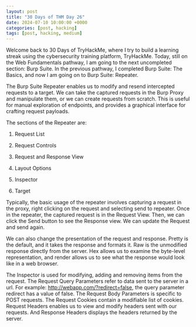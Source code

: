 ```yaml
---
layout: post
title: "30 Days of THM Day 26"
date: 2024-07-10 10:00:00 +0000
categories: [post, hacking]
tags: [post, hacking, medium]
---
```


Welcome back to 30 Days of TryHackMe, where I try to build a learning streak using the cybersecurity training platform, TryHackMe. Today, still on the Web Fundamentals pathway, I am going to the next uncompleted section: Burp Suite. In the previous pathway, I completed Burp Suite: The Basics, and now I am going on to Burp Suite: Repeater.


The Burp Suite Repeater enables us to modify and resend intercepted requests to a target. We can take the captured requests in the Burp Proxy and manipulate them, or we can create requests from scratch. This is useful for manual exploration of endpoints, and provides a graphical interface for crafting request payloads.

The sections of the Repeater are:

1. Request List

2. Request Controls

3. Request and Response View

4. Layout Options

5. Inspector

6. Target

Typically, the basic usage of the repeater involves capturing a request in the proxy, right clicking on the request and selecting send to repeater. Once in the repeater, the captured request is in the Request View. Then, we can click the Send button to see the Response view. We can update the Request and send again.

We can also change the presentation of the request and response. Pretty is the default, and it takes the response and formats it. Raw is the unmodified response directly from the server. Hex allows us to examine the byte-level representation, and render allows us to see what the response would look like in a web browser.

The Inspector is used for modifying, adding and removing items from the request. The Request Query Parameters refer to data sent to the server in a url. For example: http://webapp.com/?redirect=false, the query parameter redirect has a value of false. The Request Body Parameters is specific to POST requests. The Request Cookies contain a modifiable list of cookies. Request Headers enables us to view and modify headers sent with our requests. And Response Headers displays the headers returned by the server.

